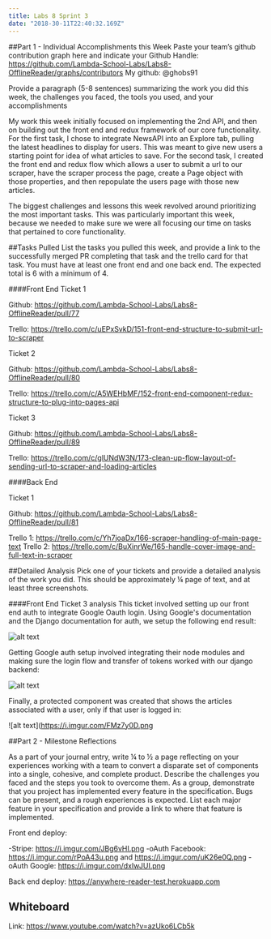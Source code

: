 ```yaml
---
title: Labs 8 Sprint 3
date: "2018-30-11T22:40:32.169Z"
---
```


##Part 1 - Individual Accomplishments this Week
Paste your team’s github contribution graph here and indicate your Github Handle:
https://github.com/Lambda-School-Labs/Labs8-OfflineReader/graphs/contributors
My github: @ghobs91
 
Provide a paragraph (5-8 sentences) summarizing the work you did this week, the challenges you faced, the tools you used, and your accomplishments
 
My work this week initially focused on implementing the 2nd API, and then on building out the front end and redux framework of our core functionality. For the first task, I chose to integrate NewsAPI into an Explore tab, pulling the latest headlines to display for users. This was meant to give new users a starting point for idea of what articles to save. For the second task, I created the front end and redux flow which allows a user to submit a url to our scraper, have the scraper process the page, create a Page object with those properties, and then repopulate the users page with those new articles.

The biggest challenges and lessons this week revolved around prioritizing the most important tasks. This was particularly important this week, because we needed to make sure we were all focusing our time on tasks that pertained to core functionality. 
 
 
##Tasks Pulled
List the tasks you pulled this week, and provide a link to the successfully merged PR completing that task and the trello card for that task. You must have at least one front end and one back end. The expected total is 6 with a minimum of 4.

####Front End
Ticket 1

Github: https://github.com/Lambda-School-Labs/Labs8-OfflineReader/pull/77

Trello: https://trello.com/c/uEPxSvkD/151-front-end-structure-to-submit-url-to-scraper

Ticket 2

Github: https://github.com/Lambda-School-Labs/Labs8-OfflineReader/pull/80

Trello: https://trello.com/c/A5WEHbMF/152-front-end-component-redux-structure-to-plug-into-pages-api

Ticket 3

Github: https://github.com/Lambda-School-Labs/Labs8-OfflineReader/pull/89

Trello: https://trello.com/c/glUNdW3N/173-clean-up-flow-layout-of-sending-url-to-scraper-and-loading-articles

####Back End

Ticket 1

Github: https://github.com/Lambda-School-Labs/Labs8-OfflineReader/pull/81

Trello 1: https://trello.com/c/Yh7joaDx/166-scraper-handling-of-main-page-text
Trello 2: https://trello.com/c/BuXinrWe/165-handle-cover-image-and-full-text-in-scraper
 
 
##Detailed Analysis
Pick one of your tickets and provide a detailed analysis of the work you did.  This should be approximately ¼ page of text, and at least three screenshots.
 
####Front End Ticket 3 analysis
This ticket involved setting up our front end auth to integrate Google Oauth login. Using Google's documentation and the Django documentation for auth, we setup the following end result:

![alt text](https://i.imgur.com/ZpAVn7t.png)

Getting Google auth setup involved integrating their node modules and making sure the login flow and transfer of tokens worked with our django backend:

![alt text](https://i.imgur.com/xRTMTiY.png)

Finally, a protected component was created that shows the articles associated with a user, only if that user is logged in:
 
![alt text](https://i.imgur.com/FMz7y0D.png 
 
##Part 2 - Milestone Reflections
 
As a part of your journal entry, write ¼ to ½ a page reflecting on your experiences working with a team to convert a disparate set of components into a single, cohesive, and complete product. Describe the challenges you faced and the steps you took to overcome them.
As a group, demonstrate that you project has implemented every feature in the specification. Bugs can be present, and a rough experiences is expected. List each major feature in your specification and provide a link to where that feature is implemented.

Front end deploy: 

-Stripe: https://i.imgur.com/JBg6vHI.png
-oAuth Facebook: https://i.imgur.com/rPoA43u.png and https://i.imgur.com/uK26e0Q.png
-oAuth Google: https://i.imgur.com/dxIwJUI.png

Back end deploy: https://anywhere-reader-test.herokuapp.com
 

## Whiteboard

Link: https://www.youtube.com/watch?v=azUko6LCb5k


